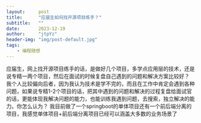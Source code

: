 ```yaml
---
layout:     post
title:      "应届生如何找开源项目练手？"
subtitle:   ""
date:       2023-12-19
author:     "jtpYz"
header-img: "img/post-default.jpg"
tags:
    - 编程随想
---
```


应届生，网上找开源项目练手的话，是做好几个项目，多学点应用层的技术，还是说专精一两个项目，然后在面试的时候复盘自己遇到的问题和解决方案比较好？ 我个人比较偏向后者，因为我认为技术是学不完的，而且在工作中肯定会遇到各种问题，如果说专精1-2个项目的话，把其中遇到的问题和解决的过程复盘给面试官的话，更能体现我解决问题的能力，也能训练我遇到问题，去搜索，独立解决的能力。你怎么认为？ 我目前做了一个springboot的单体项目还有一个前后端分离的项目，我感觉单体项目+前后端分离项目已经可以涵盖大多数的业务场景了